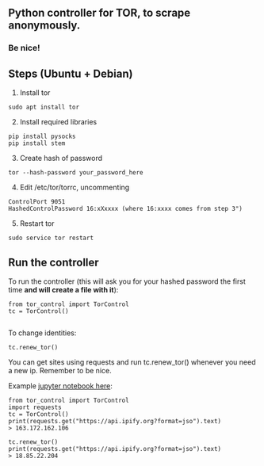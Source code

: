 ## Python controller for TOR, to scrape anonymously.
### Be nice!

## Steps (Ubuntu + Debian)

1. Install tor
```
sudo apt install tor
```
2. Install required libraries
```
pip install pysocks
pip install stem
```

3. Create hash of password
```
tor --hash-password your_password_here
```
4. Edit /etc/tor/torrc, uncommenting 
```
ControlPort 9051
HashedControlPassword 16:xXxxxx (where 16:xxxx comes from step 3")
```

5. Restart tor
```
sudo service tor restart
```

## Run the controller
To run the controller (this will ask you for your hashed password the first time **and will create a file with it**):
```
from tor_control import TorControl
tc = TorControl()
    
```

To change identities:
```
tc.renew_tor()
```

You can get sites using requests and run tc.renew_tor() whenever you need a new ip. Remember to be nice.


Example [jupyter notebook here](example_tor.ipynb):
```
from tor_control import TorControl
import requests
tc = TorControl()
print(requests.get("https://api.ipify.org?format=jso").text)
> 163.172.162.106

tc.renew_tor()
print(requests.get("https://api.ipify.org?format=jso").text)
> 18.85.22.204
```
